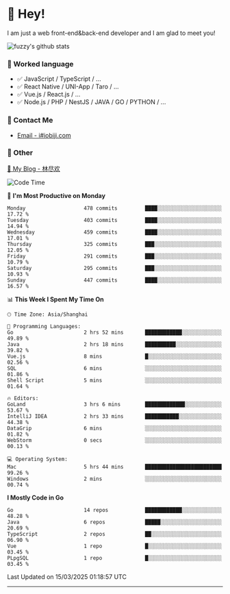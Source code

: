 # 👋 Hey!

I am just a web front-end&back-end developer and I am glad to meet you!

![fuzzy's github stats](https://github-readme-stats.vercel.app/api?username=JaydenForYou&&show_icons=true&&title_color=1abc9c&&icon_color=1abc9c)


### 📝 Worked language

- ✅ JavaScript / TypeScript / ...
- ✅ React Native / UNI-App / Taro / ...
- ✅ Vue.js / React.js / ...
- ✅ Node.js / PHP / NestJS / JAVA / GO / PYTHON / ...

### 📮 Contact Me

- [Email - i#iobiji.com](mailto:i@iobiji.com)


### 🤪 Other

[📌 My Blog - 林尽欢](https://iobiji.com)

<!--START_SECTION:waka-->
![Code Time](http://img.shields.io/badge/Code%20Time-1%2C584%20hrs%2014%20mins-blue)

📅 **I'm Most Productive on Monday** 

```text
Monday                   478 commits         ████░░░░░░░░░░░░░░░░░░░░░   17.72 % 
Tuesday                  403 commits         ████░░░░░░░░░░░░░░░░░░░░░   14.94 % 
Wednesday                459 commits         ████░░░░░░░░░░░░░░░░░░░░░   17.01 % 
Thursday                 325 commits         ███░░░░░░░░░░░░░░░░░░░░░░   12.05 % 
Friday                   291 commits         ███░░░░░░░░░░░░░░░░░░░░░░   10.79 % 
Saturday                 295 commits         ███░░░░░░░░░░░░░░░░░░░░░░   10.93 % 
Sunday                   447 commits         ████░░░░░░░░░░░░░░░░░░░░░   16.57 % 
```


📊 **This Week I Spent My Time On** 

```text
🕑︎ Time Zone: Asia/Shanghai

💬 Programming Languages: 
Go                       2 hrs 52 mins       ████████████░░░░░░░░░░░░░   49.89 % 
Java                     2 hrs 18 mins       ██████████░░░░░░░░░░░░░░░   39.82 % 
Vue.js                   8 mins              █░░░░░░░░░░░░░░░░░░░░░░░░   02.56 % 
SQL                      6 mins              ░░░░░░░░░░░░░░░░░░░░░░░░░   01.86 % 
Shell Script             5 mins              ░░░░░░░░░░░░░░░░░░░░░░░░░   01.64 % 

🔥 Editors: 
GoLand                   3 hrs 6 mins        █████████████░░░░░░░░░░░░   53.67 % 
IntelliJ IDEA            2 hrs 33 mins       ███████████░░░░░░░░░░░░░░   44.38 % 
DataGrip                 6 mins              ░░░░░░░░░░░░░░░░░░░░░░░░░   01.82 % 
WebStorm                 0 secs              ░░░░░░░░░░░░░░░░░░░░░░░░░   00.13 % 

💻 Operating System: 
Mac                      5 hrs 44 mins       █████████████████████████   99.26 % 
Windows                  2 mins              ░░░░░░░░░░░░░░░░░░░░░░░░░   00.74 % 
```

**I Mostly Code in Go** 

```text
Go                       14 repos            ████████████░░░░░░░░░░░░░   48.28 % 
Java                     6 repos             █████░░░░░░░░░░░░░░░░░░░░   20.69 % 
TypeScript               2 repos             ██░░░░░░░░░░░░░░░░░░░░░░░   06.90 % 
Vue                      1 repo              █░░░░░░░░░░░░░░░░░░░░░░░░   03.45 % 
PLpgSQL                  1 repo              █░░░░░░░░░░░░░░░░░░░░░░░░   03.45 % 
```




 Last Updated on 15/03/2025 01:18:57 UTC
<!--END_SECTION:waka-->
---
